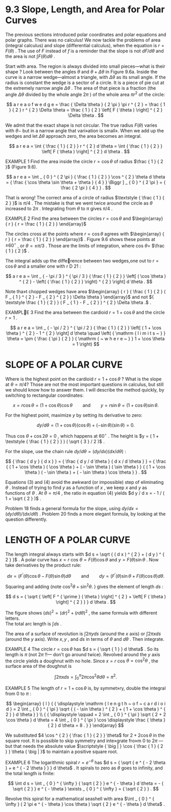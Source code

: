 # 9.3 Slope, Length, and Area for Polar Curves

The previous sections introduced polar coordinates and polar equations and polar graphs. There was no calculus! We now tackle the problems of area (integral calculus) and slope (differential calculus), when the equation is $r = F ( \theta )$ . The use of $F$ instead of $f$ is a reminder that the slope is not $d F / d \theta$ and the area is not $\int F ( \theta ) d \theta$ .

Start with area. The region is always divided into small pieces—what is their shape ? Look between the angles $\theta$ and $\theta + \Delta \theta$ in Figure 9.6a. Inside the curve is a narrow wedge—almost a triangle, with $\Delta \theta$ as its small angle. If the radius is constant the wedge is a sector of a circle. It is a piece of pie cut at the extremely narrow angle $\Delta \theta$ . The area of that piece is a fraction (the angle $\Delta \theta$ divided by the whole angle $2 \pi$ ) of the whole area $\pi r ^ { 2 }$ of the circle:



$$
a r e a o f w e d g e = \frac { \Delta \theta } { 2 \pi } \pi r ^ { 2 } = \frac { 1 } { 2 } r ^ { 2 } \Delta \theta = \frac { 1 } { 2 } \left[ F ( \theta ) \right] ^ { 2 } \Delta \theta .
$$

We admit that the exact shape is not circular. The true radius $F ( \theta )$ varies with $\theta -$ but in a narrow angle that vari»ation is small». When we add up the wedges and let $\Delta \theta$ approach zero, the area becomes an integral.

$$
a r e a = \int { \frac { 1 } { 2 } } r ^ { 2 } d \theta = \int { \frac { 1 } { 2 } } \left[ F ( \theta ) \right] ^ { 2 } d \theta .
$$

EXAMPLE 1 Find the area inside the circle $r = \cos \theta$ of radius $\frac { 1 } { 2 }$ (Figure 9.6).

$$
a r e a = \int _ { 0 } ^ { 2 \pi } { \frac { 1 } { 2 } } \cos ^ { 2 } \theta d \theta = { \frac { \cos \theta \sin \theta + \theta } { 4 } } \Biggr ] _ { 0 } ^ { 2 \pi } = { \frac { 2 \pi } { 4 } } .
$$

That is wrong! The correct area of a circle of radius $\textstyle { \frac { 1 } { 2 } }$ is $\pi / 4$ . The mistake is that we went twice around the circle as $\theta$ increased to $2 \pi$ . Integrating from $\theta$ to $\pi$ gives $\pi / 4$ .

EXAMPLE 2 Find the area between the circles $r = \cos \theta$ and $\begin{array} { r } { r = \frac { 1 } { 2 } } \end{array}$

The circles cross at the points where $r = \cos \theta$ agrees with $\begin{array} { r } { r = \frac { 1 } { 2 } } \end{array}$ . Figure 9.6 shows these points at $\pm 6 0 ^ { \circ }$ , or $\theta = \pm \pi / 3$ . Those are the limits of integration, where cos $\theta =$ $\frac { 1 } { 2 }$ .

The integral adds up the difference between two wedges,one out to $r = \cos \theta$ and a smaller one with r D 21 :

$$
a r e a = \int _ { - \pi / 3 } ^ { \pi / 3 } { \frac { 1 } { 2 } } \left[ ( \cos \theta ) ^ { 2 } - \left( { \frac { 1 } { 2 } } \right) ^ { 2 } \right] d \theta .
$$

Note tha»t chopped wedges have area $\begin{array} { r } { \frac { 1 } { 2 } ( F _ { 1 } ^ { 2 } - F _ { 2 } ^ { 2 } ) \Delta \theta } \end{array}$ and not ${ \textstyle \frac { 1 } { 2 } } ( F _ { 1 } - F _ { 2 } ) ^ { 2 } \Delta \theta .$ .

EXAMPLE 3 Find the area between the cardioid $r = 1 + \cos \theta$ and the circle $r = 1$ .

$$
a r e a = \int _ { - \pi / 2 } ^ { \pi / 2 } { \frac { 1 } { 2 } } \left[ ( 1 + \cos \theta ) ^ { 2 } - 1 ^ { 2 } \right] d \theta \quad \left( { \mathrm { l i m i t s ~ } } \theta = \pm { \frac { \pi } { 2 } } { \mathrm { ~ w h e r e ~ } } 1 + \cos \theta = 1 \right)
$$

# SLOPE OF A POLAR CURVE

Where is the highest point on the cardioid $r = 1 + \cos \theta \ ?$ What is the slope at $\theta = \pi / 4 ?$ Those are not the most important questions in calculus, but still we should know how to answer them. I will describe the method quickly, by switching to rectangular coordinates:

$$
x = r \cos \theta = ( 1 + \cos \theta ) \cos \theta \qquad { \mathrm { a n d } } \qquad y = r \sin \theta = ( 1 + \cos \theta ) \sin \theta .
$$

For the highest point, maximize $y$ by setting its derivative to zero:

$$
d y / d \theta = ( 1 + \cos \theta ) ( \cos \theta ) + ( - \sin \theta ) ( \sin \theta ) = 0 .
$$

Thus cos $\theta + \cos 2 \theta = 0$ , which happens at $6 0 ^ { \circ }$ . The height is $y = ( 1 + \textstyle { \frac { 1 } { 2 } } ) ( \sqrt { 3 } / 2 )$ .

For the slope, use the chain rule $d y / d \theta = ( d y / d x ) ( d x / d \theta )$ :

$$
{ \frac { d y } { d x } } = { \frac { d y / d \theta } { d x / d \theta } } = { \frac { ( 1 + \cos \theta ) ( \cos \theta ) + ( - \sin \theta ) ( \sin \theta ) } { ( 1 + \cos \theta ) ( - \sin \theta ) + ( - \sin \theta ) \cos \theta } } .
$$

Equations (3) and (4) avoid the awkward (or impossible) step of eliminating $\theta$ . Instead of trying to find $y$ as a function of $x$ , we keep $x$ and $y$ as functions of $\theta$ . At $\theta = \pi / 4$ , the ratio in equation (4) yields $d y / d x = - 1 / ( 1 + \sqrt { 2 } )$ .

Problem 18 finds a general formula for the slope, using $d y / d x = ( d y / d \theta ) / ( d x / d \theta )$ . Problem 20 finds a more elegant formula, by looking at the question differently.

# LENGTH OF A POLAR CURVE

The length integral always starts with $d s = \sqrt { ( d x ) ^ { 2 } + ( d y ) ^ { 2 } }$ . A polar curve has $x = r$ cos $\theta = F ( \theta ) \cos \theta$ and $y = F ( \theta ) \sin \theta$ . Now take derivatives by the product rule:

$$
d x = ( F ^ { \prime } ( \theta ) \cos \theta - F ( \theta ) \sin \theta ) d \theta \qquad { \mathrm { a n d } } \qquad d y = ( F ^ { \prime } ( \theta ) \sin \theta + F ( \theta ) \cos \theta ) d \theta .
$$

Squaring and adding (note $\cos ^ { 2 } \theta + \sin ^ { 2 } \theta .$ ) gives the element of length $d s$ :

$$
d s = { \sqrt { \left[ F ^ { \prime } ( \theta ) \right] ^ { 2 } + \left[ F ( \theta ) \right] ^ { 2 } } } d \theta .
$$

The figure shows $( d s ) ^ { 2 } = ( d r ) ^ { 2 } + ( r d \theta ) ^ { 2 }$ , the same formula with different letters.   
The total arc length is $\int d s$ .

The area of a surface of revolution is $\int 2 \pi y d s$ (around the $x$ axis) or $\int 2 \pi x d s$ (around the $y$ axis). Write $x , y$ , and $d s$ in terms of $\theta$ and $d \theta$ . Then integrate.

EXAMPLE 4 The circle $r = \cos \theta$ has $d s = { \sqrt { 1 } } d \theta$ . So its length is $\pi$ (not $2 \pi$ !!— don’t go around twice). Revolved around the $y$ axis the circle yields a doughnut with no hole. Since $x = r$ cos $\theta = \cos ^ { 2 } \theta$ , the surface area of the doughnut is

$$
\int 2 \pi x d s = \int _ { 0 } ^ { \pi } 2 \pi \cos ^ { 2 } \theta d \theta = \pi ^ { 2 } .
$$

EXAMPLE 5 The length of $r = 1 + \cos \theta$ is, by symmet»ry, double the integral from 0 to $\pi$ :

$$
\begin{array} { l } { { \displaystyle \mathrm { l e n g t h ~ o f ~ c a r d i o i d } = 2 \int _ { 0 } ^ { \pi } \sqrt { ( - \sin \theta ) ^ { 2 } + ( 1 + \cos \theta ) ^ { 2 } } d \theta } } \\ { { \displaystyle \qquad = 2 \int _ { 0 } ^ { \pi } \sqrt { 2 + 2 \cos \theta } d \theta = 4 \int _ { 0 } ^ { \pi } \cos \displaystyle \frac { \theta } { 2 } d \theta = 8 . } } \end{array}
$$

We substituted $4 \cos ^ { 2 } { \frac { 1 } { 2 } } \theta$ for $2 + 2 \cos \theta$ in the square root. It is possible to skip symmetry and inte»grate fro»m 0 to $2 \pi$ —but that needs the absolute value $\scriptstyle { \big | } \cos { \frac { 1 } { 2 } } \theta { \big | }$ to maintain a positive square root.

EXAMPLE 6 The logarithmic spiral $r = e ^ { - \theta }$ has $d s = { \sqrt { e ^ { - 2 \theta } + e ^ { - 2 \theta } } } d \theta$ . It spirals to zero as $\theta$ goes to infinity, and the total length is finite:

$$
\int d s = \int _ { 0 } ^ { \infty } { \sqrt { 2 } } e ^ { - \theta } d \theta = - { \sqrt { 2 } } e ^ { - \theta } \exists _ { 0 } ^ { \infty } = { \sqrt { 2 } } .
$$

Revolve this spiral for a mathematical seashell with area $\int _ { 0 } ^ { \infty } ( 2 \pi e ^ { - \theta } \cos \theta ) \sqrt { 2 } e ^ { - \theta } d \theta$ .